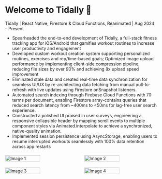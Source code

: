# Welcome to Tidally 👋

Tidally | React Native, Firestore & Cloud Functions, Reanimated | Aug 2024 – Present 

- Spearheaded the end-to-end development of Tidally, a full-stack fitness tracking app for iOS/Android that gamifies workout routines to increase user productivity and engagement 
- Developed custom workout creation system supporting personalized routines, exercises and rep/time-based goals; Optimized image upload performance by implementing client-side compression pipeline, reducing file sizes by over 90% and achieving 8x upload speed improvement 
- Eliminated stale data and created real-time data synchronization for seamless UI/UX by re-architecting data fetching from manual pull-to-refresh with live updates using Firestore onSnapshot listeners. 
- Automated search indexing through Firebase Cloud Functions with 70 terms per document, enabling Firestore array-contains queries that reduced search latency from ~400ms to <50ms for lag-free user search experience. 
- Constructed a polished UI praised in user surveys, engineering a responsive collapsible header by mapping scroll events to multiple component styles via Animated.interpolate to achieve a synchronized, native-quality animation. 
- Implemented session persistence using AsyncStorage, enabling users to resume interrupted workouts seamlessly with 100% data retention across app restarts

<div style="display: flex; justify-content: space-between; margin: 20px 0;">
  <img src="[[https://github.com/user-attachments/assets/your-url-1.png](https://private-user-images.githubusercontent.com/170157416/471156321-6c4f38e9-236b-4791-8215-36704409da11.png?jwt=eyJhbGciOiJIUzI1NiIsInR5cCI6IkpXVCJ9.eyJpc3MiOiJnaXRodWIuY29tIiwiYXVkIjoicmF3LmdpdGh1YnVzZXJjb250ZW50LmNvbSIsImtleSI6ImtleTUiLCJleHAiOjE3NTM1NzMyOTgsIm5iZiI6MTc1MzU3Mjk5OCwicGF0aCI6Ii8xNzAxNTc0MTYvNDcxMTU2MzIxLTZjNGYzOGU5LTIzNmItNDc5MS04MjE1LTM2NzA0NDA5ZGExMS5wbmc_WC1BbXotQWxnb3JpdGhtPUFXUzQtSE1BQy1TSEEyNTYmWC1BbXotQ3JlZGVudGlhbD1BS0lBVkNPRFlMU0E1M1BRSzRaQSUyRjIwMjUwNzI2JTJGdXMtZWFzdC0xJTJGczMlMkZhd3M0X3JlcXVlc3QmWC1BbXotRGF0ZT0yMDI1MDcyNlQyMzM2MzhaJlgtQW16LUV4cGlyZXM9MzAwJlgtQW16LVNpZ25hdHVyZT0wMTZmNTdlYzk2Y2QwMWM3ZDg1NjJmMDczMjk0ZTlkM2FhYTkzMDdmNGM2MjBhYWZlY2M4OGNlYWRkMjk2YjkyJlgtQW16LVNpZ25lZEhlYWRlcnM9aG9zdCJ9.gUJ-Eyx3bRYAKCmDmbuggSQevOUBKiFvXump_fITWZU)](https://private-user-images.githubusercontent.com/170157416/471156321-6c4f38e9-236b-4791-8215-36704409da11.png?jwt=eyJhbGciOiJIUzI1NiIsInR5cCI6IkpXVCJ9.eyJpc3MiOiJnaXRodWIuY29tIiwiYXVkIjoicmF3LmdpdGh1YnVzZXJjb250ZW50LmNvbSIsImtleSI6ImtleTUiLCJleHAiOjE3NTM1NzM1NDksIm5iZiI6MTc1MzU3MzI0OSwicGF0aCI6Ii8xNzAxNTc0MTYvNDcxMTU2MzIxLTZjNGYzOGU5LTIzNmItNDc5MS04MjE1LTM2NzA0NDA5ZGExMS5wbmc_WC1BbXotQWxnb3JpdGhtPUFXUzQtSE1BQy1TSEEyNTYmWC1BbXotQ3JlZGVudGlhbD1BS0lBVkNPRFlMU0E1M1BRSzRaQSUyRjIwMjUwNzI2JTJGdXMtZWFzdC0xJTJGczMlMkZhd3M0X3JlcXVlc3QmWC1BbXotRGF0ZT0yMDI1MDcyNlQyMzQwNDlaJlgtQW16LUV4cGlyZXM9MzAwJlgtQW16LVNpZ25hdHVyZT1lNjU2MmVmNTc4YjJmODZkM2U1MjUzOTYyYjViMTU2MTg0OTcwNGNhNzU1NDM3NWFjYjc4ZDE3M2E1OGYxOWVhJlgtQW16LVNpZ25lZEhlYWRlcnM9aG9zdCJ9.WSKo4Nqdsuzbx0sUQRvoioZ2wZUNg-iTGEKUbHO23eQ)" alt="Image 1" style="width: 48%; height: auto;">
  <img src="[https://github.com/user-attachments/assets/your-url-2.png](https://private-user-images.githubusercontent.com/170157416/471156322-843a5976-60bb-4ba8-a31e-d892e5600b93.png?jwt=eyJhbGciOiJIUzI1NiIsInR5cCI6IkpXVCJ9.eyJpc3MiOiJnaXRodWIuY29tIiwiYXVkIjoicmF3LmdpdGh1YnVzZXJjb250ZW50LmNvbSIsImtleSI6ImtleTUiLCJleHAiOjE3NTM1NzMyOTgsIm5iZiI6MTc1MzU3Mjk5OCwicGF0aCI6Ii8xNzAxNTc0MTYvNDcxMTU2MzIyLTg0M2E1OTc2LTYwYmItNGJhOC1hMzFlLWQ4OTJlNTYwMGI5My5wbmc_WC1BbXotQWxnb3JpdGhtPUFXUzQtSE1BQy1TSEEyNTYmWC1BbXotQ3JlZGVudGlhbD1BS0lBVkNPRFlMU0E1M1BRSzRaQSUyRjIwMjUwNzI2JTJGdXMtZWFzdC0xJTJGczMlMkZhd3M0X3JlcXVlc3QmWC1BbXotRGF0ZT0yMDI1MDcyNlQyMzM2MzhaJlgtQW16LUV4cGlyZXM9MzAwJlgtQW16LVNpZ25hdHVyZT1kOWNlODc0Y2EzZjYzNzM3ZmYzODdmOTdhNmFlZjQ3ZTA4MjVkYzVkYWYxZjJmMTRmOTk0MjAwMTlkNDRlMDViJlgtQW16LVNpZ25lZEhlYWRlcnM9aG9zdCJ9.H0VecR6ZmTAGf8aJW0uGcLnXbNnwNWcx4KOlD5Tx7Zg)" alt="Image 2" style="width: 48%; height: auto;">
</div>

<div style="display: flex; justify-content: space-between; margin: 20px 0;">
  <img src="https://github.com/user-attachments/assets/your-url-3.png" alt="Image 3" style="width: 48%; height: auto;">
  <img src="https://github.com/user-attachments/assets/your-url-4.png" alt="Image 4" style="width: 48%; height: auto;">
</div>
